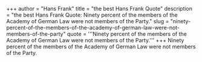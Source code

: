 +++
author = "Hans Frank"
title = "the best Hans Frank Quote"
description = "the best Hans Frank Quote: Ninety percent of the members of the Academy of German Law were not members of the Party."
slug = "ninety-percent-of-the-members-of-the-academy-of-german-law-were-not-members-of-the-party"
quote = '''Ninety percent of the members of the Academy of German Law were not members of the Party.'''
+++
Ninety percent of the members of the Academy of German Law were not members of the Party.
